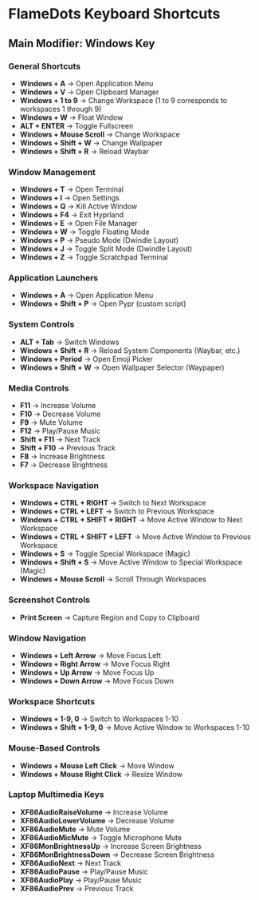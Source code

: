 # FlameDots Keyboard Shortcuts

## Main Modifier: **Windows Key**

### **General Shortcuts**
- **Windows + A** → Open Application Menu
- **Windows + V** → Open Clipboard Manager
- **Windows + 1 to 9** → Change Workspace (1 to 9 corresponds to workspaces 1 through 9)
- **Windows + W** → Float Window
- **ALT + ENTER** → Toggle Fullscreen
- **Windows + Mouse Scroll** → Change Workspace
- **Windows + Shift + W** → Change Wallpaper
- **Windows + Shift + R** → Reload Waybar

### **Window Management**
- **Windows + T** → Open Terminal
- **Windows + I** → Open Settings
- **Windows + Q** → Kill Active Window
- **Windows + F4** → Exit Hyprland
- **Windows + E** → Open File Manager
- **Windows + W** → Toggle Floating Mode
- **Windows + P** → Pseudo Mode (Dwindle Layout)
- **Windows + J** → Toggle Split Mode (Dwindle Layout)
- **Windows + Z** → Toggle Scratchpad Terminal

### **Application Launchers**
- **Windows + A** → Open Application Menu
- **Windows + Shift + P** → Open Pypr (custom script)

### **System Controls**
- **ALT + Tab** → Switch Windows
- **Windows + Shift + R** → Reload System Components (Waybar, etc.)
- **Windows + Period** → Open Emoji Picker
- **Windows + Shift + W** → Open Wallpaper Selector (Waypaper)

### **Media Controls**
- **F11** → Increase Volume
- **F10** → Decrease Volume
- **F9** → Mute Volume
- **F12** → Play/Pause Music
- **Shift + F11** → Next Track
- **Shift + F10** → Previous Track
- **F8** → Increase Brightness
- **F7** → Decrease Brightness

### **Workspace Navigation**
- **Windows + CTRL + RIGHT** → Switch to Next Workspace
- **Windows + CTRL + LEFT** → Switch to Previous Workspace
- **Windows + CTRL + SHIFT + RIGHT** → Move Active Window to Next Workspace
- **Windows + CTRL + SHIFT + LEFT** → Move Active Window to Previous Workspace
- **Windows + S** → Toggle Special Workspace (Magic)
- **Windows + Shift + S** → Move Active Window to Special Workspace (Magic)
- **Windows + Mouse Scroll** → Scroll Through Workspaces

### **Screenshot Controls**
- **Print Screen** → Capture Region and Copy to Clipboard

### **Window Navigation**
- **Windows + Left Arrow** → Move Focus Left
- **Windows + Right Arrow** → Move Focus Right
- **Windows + Up Arrow** → Move Focus Up
- **Windows + Down Arrow** → Move Focus Down

### **Workspace Shortcuts**
- **Windows + 1-9, 0** → Switch to Workspaces 1-10
- **Windows + Shift + 1-9, 0** → Move Active Window to Workspaces 1-10

### **Mouse-Based Controls**
- **Windows + Mouse Left Click** → Move Window
- **Windows + Mouse Right Click** → Resize Window

### **Laptop Multimedia Keys**
- **XF86AudioRaiseVolume** → Increase Volume
- **XF86AudioLowerVolume** → Decrease Volume
- **XF86AudioMute** → Mute Volume
- **XF86AudioMicMute** → Toggle Microphone Mute
- **XF86MonBrightnessUp** → Increase Screen Brightness
- **XF86MonBrightnessDown** → Decrease Screen Brightness
- **XF86AudioNext** → Next Track
- **XF86AudioPause** → Play/Pause Music
- **XF86AudioPlay** → Play/Pause Music
- **XF86AudioPrev** → Previous Track

